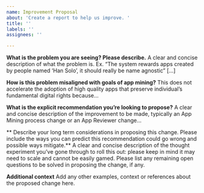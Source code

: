 ```yaml
---
name: Improvement Proposal
about: 'Create a report to help us improve. '
title: ''
labels: ''
assignees: ''

---
```


**What is the problem you are seeing? Please describe.**
A clear and concise description of what the problem is. Ex. “The system rewards apps created by people named ‘Han Solo’, it should really be name agnostic”   [...]

**How is this problem misaligned with goals of app mining?**
This does not accelerate the adoption of high quality apps that preserve individual’s fundamental digital rights because…

**What is the explicit recommendation you’re looking to propose?**
A clear and concise description of the improvement to be made, typically an App Mining process change or an App Reviewer change… 

** Describe your long term considerations in proposing this change. Please include the ways you can predict this recommendation could go wrong and possible ways mitigate.**
A clear and concise description of the thought experiment you’ve gone through to roll this out: please keep in mind it may need to scale and cannot be easily gamed. Please list any remaining open questions to be solved in proposing the change, if any. 

**Additional context**
Add any other examples, context or references about the proposed change here.
